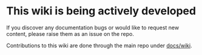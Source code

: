 
# This wiki is being actively developed

If you discover any documentation bugs or would like to request new content, please raise them as an issue on the repo.

Contributions to this wiki are done through the main repo under [docs/wiki](https://github.com/Evilazaro/ALZ-Bicep/tree/main/docs/wiki).
